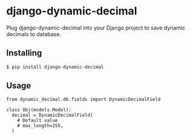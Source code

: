 django-dynamic-decimal
==========================

Plug django-dynamic-decimal into your Django project to save dynamic decimals to database.

## Installing

```bash
$ pip install django-dynamic-decimal
```

## Usage

```
from dynamic_decimal.db.fields import DynamicDecimalField

class Obj(models.Model):
  decimal = DynamicDecimalField(
    # Default value
    # max_length=255,
  )
  
```

